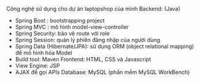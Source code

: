Công nghệ sử dụng cho dự án laptopshop của mình
Backend: (Java)
- Spring Boot : bootstrapping project
- Spring MVC : mô  hình model-view-controller
- Spring Security: bảo vệ route với role 
- Spring Session: quản lý phiên đăng nhập của người dùng
- Spring Data  (Hibernate/JPA): sử dụng ORM (object relational mapping) để mô hình hóa Model
- Build tool:  Maven
Frontend: HTML, CSS và Javascript
- View Engine: JSP
- AJAX để gọi APIs
Database: MySQL (phần mềm MySQL WorkBench)
